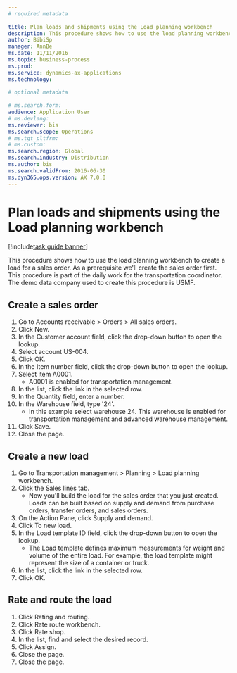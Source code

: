 ```yaml
--- 
# required metadata 
 
title: Plan loads and shipments using the Load planning workbench
description: This procedure shows how to use the load planning workbench to create a load for a sales order. 
author: BibiSp
manager: AnnBe 
ms.date: 11/11/2016
ms.topic: business-process 
ms.prod:  
ms.service: dynamics-ax-applications 
ms.technology:  
 
# optional metadata 
 
# ms.search.form:   
audience: Application User 
# ms.devlang:  
ms.reviewer: bis
ms.search.scope: Operations 
# ms.tgt_pltfrm:  
# ms.custom:  
ms.search.region: Global
ms.search.industry: Distribution
ms.author: bis
ms.search.validFrom: 2016-06-30 
ms.dyn365.ops.version: AX 7.0.0 
---
```

# Plan loads and shipments using the Load planning workbench

[!include[task guide banner](../../includes/task-guide-banner.md)]

This procedure shows how to use the load planning workbench to create a load for a sales order. As a prerequisite we'll create the sales order first. This procedure is part of the daily work for the transportation coordinator. The demo data company used to create this procedure is USMF.


## Create a sales order
1. Go to Accounts receivable > Orders > All sales orders.
2. Click New.
3. In the Customer account field, click the drop-down button to open the lookup.
4. Select account US-004.
5. Click OK.
6. In the Item number field, click the drop-down button to open the lookup.
7. Select item A0001.
    * A0001 is enabled for transportation management.  
8. In the list, click the link in the selected row.
9. In the Quantity field, enter a number.
10. In the Warehouse field, type '24'.
    * In this example select warehouse 24. This warehouse is enabled for transportation management and advanced warehouse management.  
11. Click Save.
12. Close the page.

## Create a new load
1. Go to Transportation management > Planning > Load planning workbench.
2. Click the Sales lines tab.
    * Now you'll build the load for the sales order that you just created. Loads can be built based on supply and demand from purchase orders, transfer orders, and sales orders.  
3. On the Action Pane, click Supply and demand.
4. Click To new load.
5. In the Load template ID field, click the drop-down button to open the lookup.
    * The Load template defines maximum measurements for weight and volume of the entire load. For example, the load template might represent the size of a container or truck.  
6. In the list, click the link in the selected row.
7. Click OK.

## Rate and route the load
1. Click Rating and routing.
2. Click Rate route workbench.
3. Click Rate shop.
4. In the list, find and select the desired record.
5. Click Assign.
6. Close the page.
7. Close the page.

